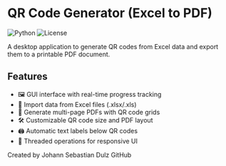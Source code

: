 # QR Code Generator (Excel to PDF)

![Python](https://img.shields.io/badge/Python-3.6%2B-blue)
![License](https://img.shields.io/badge/License-MIT-green)

A desktop application to generate QR codes from Excel data and export them to a printable PDF document.

## Features
- 🖼️ GUI interface with real-time progress tracking
- 📁 Import data from Excel files (.xlsx/.xls)
- 📄 Generate multi-page PDFs with QR code grids
- 🛠️ Customizable QR code size and PDF layout
- 🖨️ Automatic text labels below QR codes
- 🚀 Threaded operations for responsive UI

Created by Johann Sebastian Dulz
GitHub

